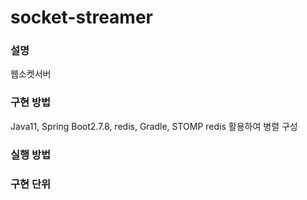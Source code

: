 # socket-streamer

### 설명 
웹소켓서버

### 구현 방법 
Java11, Spring Boot2.7.8, redis, Gradle, STOMP
redis 활용하여 병렬 구성
### 실행 방법


### 구현 단위

